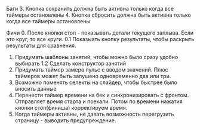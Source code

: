 Баги
3. Кнопка сохранить должна быть активна только когда все таймеры остановлены
4. Кнопка сбросить должна быть активна только когда все таймеры остановлены

Фичи
0. После кнопки стоп - показывать детали текущего заплыва. Если это круг, то все круги. 
   0.1 Показыать кнопку результаты, чтобы раскрыть результаты для сравнения. 
1. Придумать шаблоны занятий, чтобы можно было сразу удобно выбирать 
 1.2 Сделать конструктор занятий 
2. Придумать таймер замера пульс с вводом значений. Плюс таймеров может быть запушено одновременно два или три. 
3. Возможно поменять селекты на слайдер, чтобы быстрее было вносить данные
4. Перенести таймер времени на бек и синхронизировать с фронтом. Отправляет время старта и поехали. Потом по времени нажатия кнопки стоп(финиша) корректируем время.
5. Когда таймеры активны, не давать возможность перегрузить страницу - выводить предупреждение. 